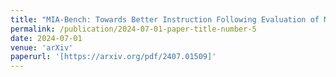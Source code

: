 ```yaml
---
title: "MIA-Bench: Towards Better Instruction Following Evaluation of Multimodal LLMs"
permalink: /publication/2024-07-01-paper-title-number-5
date: 2024-07-01
venue: 'arXiv'
paperurl: '[https://arxiv.org/pdf/2407.01509]'
---
```


